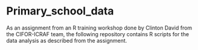 # Primary_school_data
As an assignment from an R training workshop done by Clinton David from the CIFOR-ICRAF team,  the following repository contains R scripts for the data analysis as described from the assignment.
